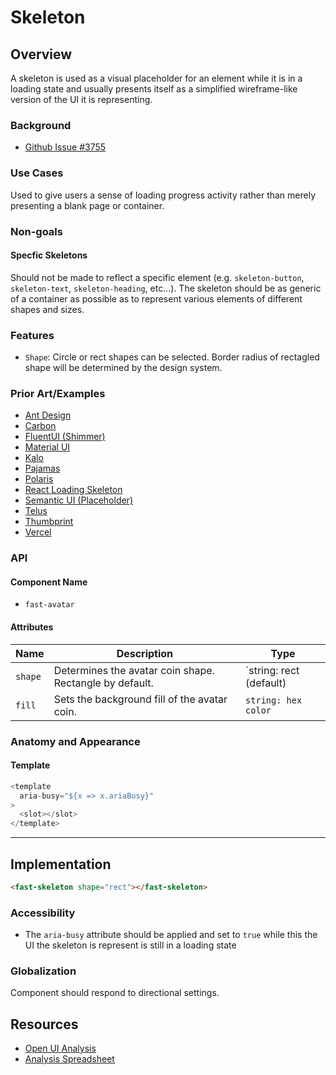 # Skeleton

## Overview

A skeleton is used as a visual placeholder for an element while it is in a loading state and usually presents itself as a simplified wireframe-like version of the UI it is representing.

### Background

- [Github Issue #3755](https://github.com/microsoft/fast/issues/3755)

### Use Cases

Used to give users a sense of loading progress activity rather than merely presenting a blank page or container.

### Non-goals

#### Specfic Skeletons

Should not be made to reflect a specific element (e.g. `skeleton-button`, `skeleton-text`, `skeleton-heading`, etc...). The skeleton should be as generic of a container as possible as to represent various elements of different shapes and sizes.
  
### Features

- `Shape`: Circle or rect shapes can be selected. Border radius of rectagled shape will be determined by the design system.

### Prior Art/Examples

- [Ant Design](https://ant.design/components/skeleton/)
- [Carbon](https://www.carbondesignsystem.com/patterns/loading-pattern#skeleton-states)
- [FluentUI (Shimmer)](https://developer.microsoft.com/en-us/fluentui#/controls/web/shimmer)
- [Material UI](https://material-ui.com/components/skeleton/)
- [Kalo](https://kalo.design/components/skeleton/)
- [Pajamas](https://design.gitlab.com/components/skeleton-loader)
- [Polaris](https://polaris.shopify.com/components/feedback-indicators/skeleton-thumbnail)
- [React Loading Skeleton](https://github.com/dvtng/react-loading-skeleton#readme)
- [Semantic UI (Placeholder)](https://semantic-ui.com/elements/placeholder.html)
- [Telus](https://tds.telus.com/community/index.html#skeleton)
- [Thumbprint](https://thumbprint.design/guide/product/loaders/#example-2.-skeleton-loader)
- [Vercel](https://vercel.com/design/skeleton)

### API

#### Component Name
- `fast-avatar`

#### Attributes
|   Name    | Description                                                 | Type                                |
|-----------|-------------------------------------------------------------|-------------------------------------|
| `shape`   | Determines the avatar coin shape. Rectangle by default.     | `string: rect (default) | circle`   |
| `fill`    | Sets the background fill of the avatar coin.                | `string: hex color`                 |

### Anatomy and Appearance

#### Template

```js
<template
  aria-busy="${x => x.ariaBusy}"
>
  <slot></slot>
</template>
```
---

## Implementation

```html
<fast-skeleton shape="rect"></fast-skeleton>
```

<!-- ### States

*Key component states, valid state transitions, and how interactions trigger a state transition.* -->

### Accessibility

- The `aria-busy` attribute should be applied and set to `true` while this the UI the skeleton is represent is still in a loading state

### Globalization

Component should respond to directional settings.

<!-- ### Test Plan

*What is the plan for testing the component, if different from the normal path?* -->

<!-- ### Documentation

*What additions or changes are needed for user documentation and demos? Are there any architectural/engineering docs we should create as well, perhaps due to some interesting technical challenge or design decisions related to this component?*

--- -->

## Resources

- [Open UI Analysis](https://open-ui.org/components/skeleton.research)
- [Analysis Spreadsheet](https://microsoft-my.sharepoint-df.com/:x:/r/personal/jocusick_microsoft_com/_layouts/15/guestaccess.aspx?e=E6cgc9&share=EcwzVDELjoZMgn_mbQMGH0YBCLQfFpn-1ksv0j20sLtqsQ)

<!-- ## Next Steps

*What next steps, if any, are there? Is there some functionality that would be a nice-to-have or a common feature in other implementations that could be added but is not considered part of the MVP?* -->
